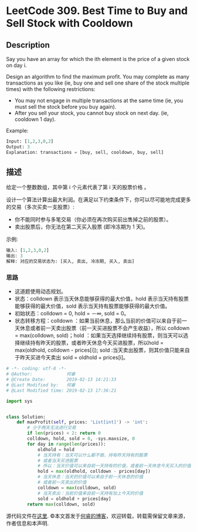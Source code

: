 # LeetCode 309. Best Time to Buy and Sell Stock with Cooldown

## Description

Say you have an array for which the ith element is the price of a given stock on day i.

Design an algorithm to find the maximum profit. You may complete as many transactions as you like (ie, buy one and sell one share of the stock multiple times) with the following restrictions:

* You may not engage in multiple transactions at the same time (ie, you must sell the stock before you buy again).
* After you sell your stock, you cannot buy stock on next day. (ie, cooldown 1 day).

Example:

```py
Input: [1,2,3,0,2]
Output: 3 
Explanation: transactions = [buy, sell, cooldown, buy, sell]
```

## 描述

给定一个整数数组，其中第 i 个元素代表了第 i 天的股票价格 。​

设计一个算法计算出最大利润。在满足以下约束条件下，你可以尽可能地完成更多的交易（多次买卖一支股票）:

* 你不能同时参与多笔交易（你必须在再次购买前出售掉之前的股票）。
* 卖出股票后，你无法在第二天买入股票 (即冷冻期为 1 天)。

示例:

```py
输入: [1,2,3,0,2]
输出: 3 
解释: 对应的交易状态为: [买入, 卖出, 冷冻期, 买入, 卖出]
```

### 思路

* 这道题使用动态规划。
* 状态：colldown 表示当天休息能够获得的最大价值，hold 表示当天持有股票能够获得的最大价值，sold 表示当天持有股票能够获得的最大价值。
* 初始状态：colldown = 0, hold = －∞, sold = 0。
* 状态转移方程：colldown ：如果当前休息，那么当前的价值可以来自于前一天休息或者前一天卖出股票（前一天买进股票不会产生收益），所以 colldown = max(colldown, sold)；hold ：如果当天选择继续持有股票，则当天可以选择继续持有昨天的股票，或者昨天休息今天买进股票，所以hold = max(oldhold, colldown - prices\[i]); sold :当天卖出股票，则其价值只能来自于昨天买进今天卖出 sold = oldhold + prices\[i]。

```py
# -*- coding: utf-8 -*-
# @Author:             何睿
# @Create Date:        2019-02-13 14:21:33
# @Last Modified by:   何睿
# @Last Modified time: 2019-02-13 17:36:21

import sys


class Solution:
    def maxProfit(self, prices: 'List[int]') -> 'int':
        # 少于两天无法进行交易
        if len(prices) < 2: return 0
        colldown, hold, sold = 0, -sys.maxsize, 0
        for day in range(len(prices)):
            oldhold = hold
            # 当天持有：当天可以什么都不做，持有昨天持有的股票
            # 或者当天买进股票
            # 所以：当天价值可以来自前一天持有的价值，或者前一天休息今天买入的价值
            hold = max(oldhold, colldown - prices[day])
            # 当天休息：当天的价值可以来自于前一天休息的价值
            # 或者前一天卖出的价值
            colldown = max(colldown, sold)
            # 当天卖出：当前价值来自前一天持有加上今天的价值
            sold = oldhold + prices[day]
        return max(colldown, sold)
```
源代码文件在[这里](https://github.com/ruicore/Algorithm/blob/master/Leetcode/2019-02-13-309-Best-Time-to-Buy-and-Sell-Stock-with-Cooldown.py).
©本文首发于[何睿的博客](https://www.ruicore.cn/leetcode-309-best-time-to-buy-and-sell-stock-with-cooldown/)，欢迎转载，转载需保留文章来源，作者信息和本声明.
